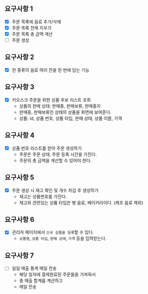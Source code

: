 ## 요구사항 1
- [x] 주문 목록에 음료 추가/삭제
- [x] 주문 목록 전체 지우기
- [x] 주문 목록 총 금액 계산
- [ ] 주문 생성

## 요구사항 2
- [x] 한 종류의 음료 여러 잔을 한 번에 담는 기능

## 요구사항 3
- [x] 키오스크 주문을 위한 상품 후보 리스트 조회
    - 상품의 판매 상태: 판매중, 판매보류, 판매중지
    - 판매중, 판매보류인 상태의 상품을 화면에 보여준다.
    - 상품: id, 상품 번호, 상품 타입, 판매 상태, 상품 이름, 가격

## 요구사항 4
- [x] 상품 번호 리스트를 받아 주문 생성하기
  - 주문은 주문 상태, 주문 등록 시간을 가진다.
  - 주문의 총 금액을 계산할 수 있어야 한다.

## 요구사항 5
- [x] 주문 생성 시 재고 확인 및 개수 차감 후 생성하기
  - 재고는 상품번호를 가진다.
  - 재고와 관련있는 상품 타입은 병 음료, 베이커리이다. (제조 음료 제외)

## 요구사항 6
- [x] 관리자 페이지에서 `신규 상품을 등록`할 수 있다.
  - `상품명`, `상품 타입`, `판매 상태`, `가격` 등을 입력받는다.

## 요구사항 7
- [ ] 일일 매출 통계 메일 전송
  - 해당 일자에 결제완료된 주문들을 가져와서
  - 총 매출 합계를 계산하고
  - 메일 전송